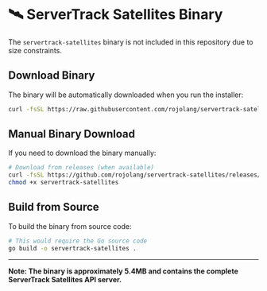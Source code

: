 # 🛰️ ServerTrack Satellites Binary

The `servertrack-satellites` binary is not included in this repository due to size constraints.

## Download Binary

The binary will be automatically downloaded when you run the installer:

```bash
curl -fsSL https://raw.githubusercontent.com/rojolang/servertrack-satellites/main/public-install.sh | sudo bash
```

## Manual Binary Download

If you need to download the binary manually:

```bash
# Download from releases (when available)
curl -fsSL https://github.com/rojolang/servertrack-satellites/releases/latest/download/servertrack-satellites -o servertrack-satellites
chmod +x servertrack-satellites
```

## Build from Source

To build the binary from source code:

```bash
# This would require the Go source code
go build -o servertrack-satellites .
```

---

**Note: The binary is approximately 5.4MB and contains the complete ServerTrack Satellites API server.**